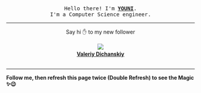 
<p align='center'>
<samp>
Hello there! I'm <b><a rel='nofollow noopener noreferrer' target='_blank' href='https://github.com/abdelyouni'>YOUNI</a></b>.
<br>I'm a Computer Science engineer.
</samp>
</p>
<hr>
<p align='center'>
<span>Say hi ✋ to my new follower </span></br></br>
<img src='https://avatars2.githubusercontent.com/u/64404596?s=100&amp;v=4'><img src='https://maisonpizza.com/github/abdelyouni/1609923693_img.png' width='1' height='1'><b></br>
<a rel='nofollow noopener noreferrer' target='_blank' href='https://github.com/DuckoMan'>Valeriy Dichanskiy</a></b></br></br>
</p>
<hr>
<b>Follow me, then refresh this page twice (Double Refresh) to see the Magic ✨😉</b> 